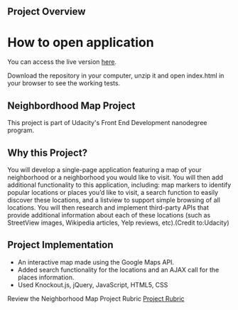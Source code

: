 ## Project Overview

# How to open application
You can access the live version [here]().

Download the repository in your computer, unzip it and open index.html in your browser to see the working tests.

## Neighbordhood Map Project

This project is part of Udacity's Front End Development nanodegree program.

## Why this Project?

You will develop a single-page application featuring a map of your neighborhood or a neighborhood you would like to visit. You will then add additional functionality to this application, including: map markers to identify popular locations or places you’d like to visit, a search function to easily discover these locations, and a listview to support simple browsing of all locations. You will then research and implement third-party APIs that provide additional information about each of these locations (such as StreetView images, Wikipedia articles, Yelp reviews, etc).(Credit to:Udacity)

## Project Implementation

- An interactive map made using the Google Maps API.
- Added search functionality for the locations and an AJAX call for the places information.
- Used Knockout.js, jQuery, JavaScript, HTML5, CSS


Review the Neighborhood Map Project Rubric [Project Rubric](https://review.udacity.com/#!/rubrics/17/view)
